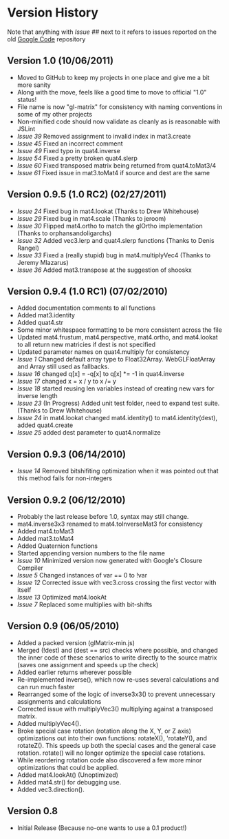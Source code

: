 Version History
===============

Note that anything with _Issue ##_ next to it refers to issues reported on the old [Google Code](http://code.google.com/p/glmatrix) repository

Version 1.0 (10/06/2011)
------------------------------------

* Moved to GitHub to keep my projects in one place and give me a bit more sanity
* Along with the move, feels like a good time to move to official "1.0" status!
* File name is now "gl-matrix" for consistency with naming conventions in some of my other projects
* Non-minified code should now validate as cleanly as is reasonable with JSLint
* _Issue 39_ Removed assignment to invalid index in mat3.create
* _Issue 45_ Fixed an incorrect comment
* _Issue 49_ Fixed typo in quat4.inverse
* _Issue 54_ Fixed a pretty broken quat4.slerp
* _Issue 60_ Fixed transposed matrix being returned from quat4.toMat3/4
* _Issue 61_ Fixed issue in mat3.toMat4 if source and dest are the same

Version 0.9.5 (1.0 RC2) (02/27/2011)
------------------------------------

* _Issue 24_ Fixed bug in mat4.lookat (Thanks to Drew Whitehouse)
* _Issue 29_ Fixed bug in mat4.scale (Thanks to jeroom)
* _Issue 30_ Flipped mat4.ortho to match the glOrtho implementation (Thanks to orphansandoligarchs)
* _Issue 32_ Added vec3.lerp and quat4.slerp functions (Thanks to Denis Rangel)
* _Issue 33_ Fixed a (really stupid) bug in mat4.multiplyVec4 (Thanks to Jeremy Mlazarus)
* _Issue 36_ Added mat3.transpose at the suggestion of shooskx

Version 0.9.4 (1.0 RC1) (07/02/2010)
------------------------------------

* Added documentation comments to all functions
* Added mat3.identity
* Added quat4.str
* Some minor whitespace formatting to be more consistent across the file
* Updated mat4.frustum, mat4.perspective, mat4.ortho, and mat4.lookat to all return new matricies if dest is not specified
* Updated parameter names on quat4.multiply for consistency
* _Issue 1_ Changed default array type to Float32Array. WebGLFloatArray and Array still used as fallbacks.
* _Issue 16_ changed q[x] = -q[x] to q[x] *= -1 in quat4.inverse
* _Issue 17_ changed x = x / y to x /= y
* _Issue 18_ started reusing len variables instead of creating new vars for inverse length
* _Issue 23_ (In Progress) Added unit test folder, need to expand test suite. (Thanks to Drew Whitehouse)
* _Issue 24_ in mat4.lookat changed mat4.identity() to mat4.identity(dest), added quat4.create
* _Issue 25_ added dest parameter to quat4.normalize

Version 0.9.3 (06/14/2010)
--------------------------

* _Issue 14_ Removed bitshifiting optimization when it was pointed out that this method fails for non-integers

Version 0.9.2 (06/12/2010)
--------------------------

* Probably the last release before 1.0, syntax may still change.
* mat4.inverse3x3 renamed to mat4.toInverseMat3 for consistency
* Added mat4.toMat3
* Added mat3.toMat4
* Added Quaternion functions
* Started appending version numbers to the file name
* _Issue 10_ Minimized version now generated with Google's Closure Compiler
* _Issue 5_ Changed instances of var == 0 to !var
* _Issue 12_ Corrected issue with vec3.cross crossing the first vector with itself
* _Issue 13_ Optimized mat4.lookAt
* _Issue 7_ Replaced some multiplies with bit-shifts

Version 0.9 (06/05/2010)
------------------------

* Added a packed version (glMatrix-min.js)
* Merged (!dest) and (dest == src) checks where possible, and changed the inner code of these scenarios to write directly to the source matrix (saves one assignment and speeds up the check)
* Added earlier returns wherever possible
* Re-implemented inverse(), which now re-uses several calculations and can run much faster
* Rearranged some of the logic of inverse3x3() to prevent unnecessary assignments and calculations
* Corrected issue with multiplyVec3() multiplying against a transposed matrix.
* Added multiplyVec4().
* Broke special case rotation (rotation along the X, Y, or Z axis) optimizations out into their own functions: rotateX(), 'rotateY(), and rotateZ(). This speeds up both the special cases and the general case rotation. rotate() will no longer optimize the special case rotations.
* While reordering rotation code also discovered a few more minor optimizations that could be applied.
* Added mat4.lookAt() (Unoptimized)
* Added mat4.str() for debugging use.
* Added vec3.direction().

Version 0.8
-----------

* Initial Release (Because no-one wants to use a 0.1 product!)